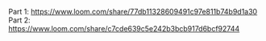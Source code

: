 Part 1: https://www.loom.com/share/77db11328609491c97e811b74b9d1a30
Part 2: https://www.loom.com/share/c7cde639c5e242b3bcb917d6bcf92744
